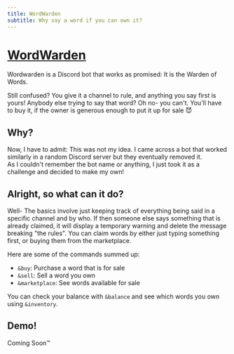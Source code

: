 ```yaml
---
title: WordWarden
subtitle: Why say a word if you can own it?
---
```


# [WordWarden](https://github.com/Yuri010/WordWarden)
Wordwarden is a Discord bot that works as promised: It is the Warden of Words.

Still confused? You give it a channel to rule, and anything you say first is yours! Anybody else trying to say that word? Oh no- you can't. You'll have to buy it, if the owner is generous enough to put it up for sale 😈

## Why?
Now, I have to admit: This was not my idea. I came across a bot that worked similarly in a random Discord server but they eventually removed it.\
As I couldn't remember the bot name or anything, I just took it as a challenge and decided to make my own!

## Alright, so what can it do?
Well- The basics involve just keeping track of everything being said in a specific channel and by who. If then someone else says something that is already claimed, it will display a temporary warning and delete the message breaking "the rules".
You can claim words by either just typing something first, or buying them from the marketplace.

Here are some of the commands summed up:
- ``&buy``: Purchase a word that is for sale
- ``&sell``: Sell a word you own
- ``&marketplace``: See words available for sale

You can check your balance with ``&balance`` and see which words you own using ``&inventory``.

## Demo!
Coming Soon:tm:
